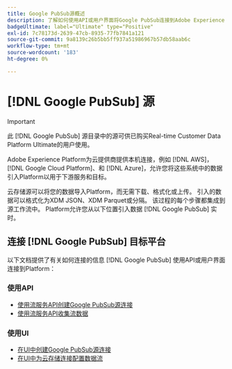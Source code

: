 ```yaml
---
title: Google PubSub源概述
description: 了解如何使用API或用户界面将Google PubSub连接到Adobe Experience Platform。
badgeUltimate: label="Ultimate" type="Positive"
exl-id: 7c78173d-2639-47cb-8935-77fb7841a121
source-git-commit: 9a8139c26b5bb5ff937a51986967b57db58aab6c
workflow-type: tm+mt
source-wordcount: '183'
ht-degree: 0%

---
```


# [!DNL Google PubSub] 源

>[!IMPORTANT]
>
>此 [!DNL Google PubSub] 源目录中的源可供已购买Real-time Customer Data Platform Ultimate的用户使用。

Adobe Experience Platform为云提供商提供本机连接，例如 [!DNL AWS]， [!DNL Google Cloud Platform]、和 [!DNL Azure]，允许您将这些系统中的数据引入Platform以用于下游服务和目标。

云存储源可以将您的数据导入Platform，而无需下载、格式化或上传。 引入的数据可以格式化为XDM JSON、XDM Parquet或分隔。 该过程的每个步骤都集成到源工作流中。 Platform允许您从以下位置引入数据 [!DNL Google PubSub] 实时。

## 连接 [!DNL Google PubSub] 目标平台

以下文档提供了有关如何连接的信息 [!DNL Google PubSub] 使用API或用户界面连接到Platform：

### 使用API

- [使用流服务API创建Google PubSub源连接](../../tutorials/api/create/cloud-storage/google-pubsub.md)
- [使用流服务API收集流数据](../../tutorials/api/collect/streaming.md)

### 使用UI

- [在UI中创建Google PubSub源连接](../../tutorials/ui/create/cloud-storage/google-pubsub.md)
- [在UI中为云存储连接配置数据流](../../tutorials/ui/dataflow/streaming/cloud-storage-streaming.md)
